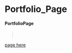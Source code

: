 # Portfolio_Page
####  PortfolioPage
>
>
>
>
>　
>　

<a href="https://suzinroh.github.io/Page/index.html"> page here</a>

